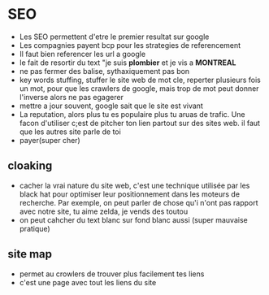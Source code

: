 # SEO

- Les SEO permettent d'etre le premier resultat sur google
- Les compagnies payent bcp pour les strategies de referencement
- Il faut bien referencer les url a google 
- le fait de resortir du text "je suis **plombier** et je vis a **MONTREAL**
-  ne pas fermer des balise, sythaxiquement pas bon
- key words stuffing, stuffer le site web de mot cle, reperter plusieurs fois un mot, pour que les crawlers de google, mais trop de mot peut donner l'inverse alors ne pas egagerer
- mettre a jour souvent, google sait que le site est vivant 
- La reputation, alors plus tu es populaire plus tu aruas de trafic. Une facon d'utiliser c;est de pitcher ton lien partout sur des sites web. il faut que les autres site parle de toi
- payer(super cher)

## cloaking
- cacher la vrai nature du site web, c'est une technique utilisée par les black hat pour optimiser leur positionnement dans les moteurs de recherche. Par exemple, on peut parler de chose qu'i n'ont pas rapport avec notre site, tu aime zelda, je vends des toutou
- on peut cahcher du text blanc sur fond blanc aussi (super mauvaise pratique)

## site map
- permet au crowlers de trouver plus facilement tes liens
- c'est une page avec tout les liens du site